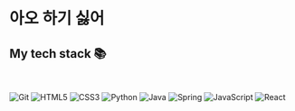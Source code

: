 
<h1> 아오 하기 싫어 </h1>
<h2> My tech stack 📚 </h2>
<br>

![Git](https://img.shields.io/badge/-Git-F05032?style=for-the-badge&logo=git&logoColor=ffffff)
![HTML5](https://img.shields.io/badge/-HTML5-007ACC?style=for-the-badge&logo=html5&logoColor=ffffff)
![CSS3](https://img.shields.io/badge/-CSS3-007ACC?style=for-the-badge&logo=css3)
![Python](https://img.shields.io/badge/-python-222222?style=for-the-badge&logo=python)
![Java](https://img.shields.io/badge/-java-222222?style=for-the-badge&logo=java)
![Spring](https://img.shields.io/badge/-spring-222222?style=for-the-badge&logo=spring)
![JavaScript](https://img.shields.io/badge/-JavaScript-%23F7DF1C?style=for-the-badge&logo=javascript&logoColor=000000&labelColor=%23F7DF1C&color=%23FFCE5A)
![React](https://img.shields.io/badge/-React-222222?style=for-the-badge&logo=react)


<br/>

